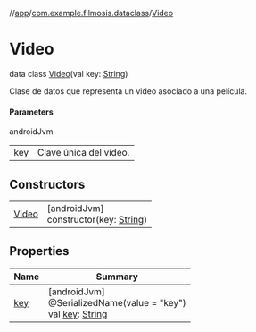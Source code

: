 //[app](../../../index.md)/[com.example.filmosis.dataclass](../index.md)/[Video](index.md)

# Video

data class [Video](index.md)(val key: [String](https://kotlinlang.org/api/latest/jvm/stdlib/kotlin/-string/index.html))

Clase de datos que representa un video asociado a una película.

#### Parameters

androidJvm

| | |
|---|---|
| key | Clave única del video. |

## Constructors

| | |
|---|---|
| [Video](-video.md) | [androidJvm]<br>constructor(key: [String](https://kotlinlang.org/api/latest/jvm/stdlib/kotlin/-string/index.html)) |

## Properties

| Name | Summary |
|---|---|
| [key](key.md) | [androidJvm]<br>@SerializedName(value = &quot;key&quot;)<br>val [key](key.md): [String](https://kotlinlang.org/api/latest/jvm/stdlib/kotlin/-string/index.html) |
